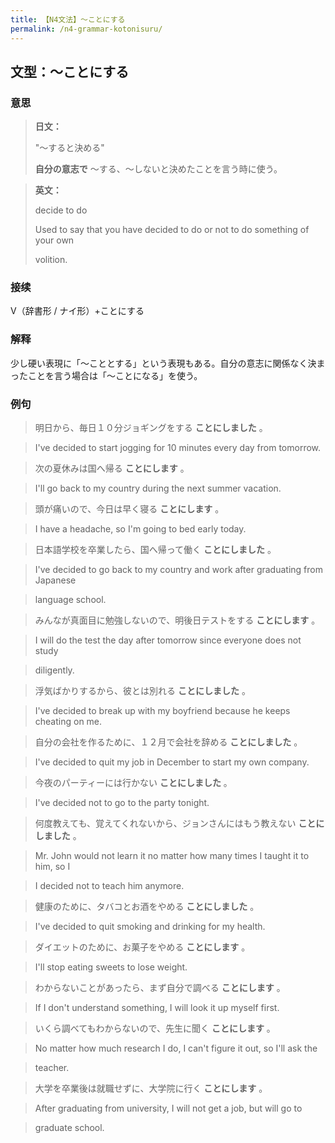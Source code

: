 ```yaml
---
title: 【N4文法】〜ことにする
permalink: /n4-grammar-kotonisuru/
---
```


## 文型：〜ことにする

### 意思

> **日文：**
> 
> "〜すると決める"
> 
> **自分の意志で** 〜する、〜しないと決めたことを言う時に使う。


> **英文：**
> 
> decide to do
> 
> Used to say that you have decided to do or not to do something of your own
> 
> volition.


### 接续

V（辞書形 / ナイ形）+ことにする

### 解释

少し硬い表現に「〜こととする」という表現もある。自分の意志に関係なく決まったことを言う場合は「〜ことになる」を使う。

### 例句

> 明日から、毎日１０分ジョギングをする **ことにしました** 。

> I've decided to start jogging for 10 minutes every day from tomorrow.

> 次の夏休みは国へ帰る **ことにします** 。

> I'll go back to my country during the next summer vacation.

> 頭が痛いので、今日は早く寝る **ことにします** 。

> I have a headache, so I'm going to bed early today.

> 日本語学校を卒業したら、国へ帰って働く **ことにしました** 。

> I've decided to go back to my country and work after graduating from Japanese

> language school.

> みんなが真面目に勉強しないので、明後日テストをする **ことにします** 。

> I will do the test the day after tomorrow since everyone does not study

> diligently.

> 浮気ばかりするから、彼とは別れる **ことにしました** 。

> I've decided to break up with my boyfriend because he keeps cheating on me.

> 自分の会社を作るために、１２月で会社を辞める **ことにしました** 。

> I've decided to quit my job in December to start my own company.

> 今夜のパーティーには行かない **ことにしました** 。

> I've decided not to go to the party tonight.

> 何度教えても、覚えてくれないから、ジョンさんにはもう教えない **ことにしました** 。

> Mr. John would not learn it no matter how many times I taught it to him, so I

> I decided not to teach him anymore.

> 健康のために、タバコとお酒をやめる **ことにしました** 。

> I've decided to quit smoking and drinking for my health.

> ダイエットのために、お菓子をやめる **ことにします** 。

> I'll stop eating sweets to lose weight.

> わからないことがあったら、まず自分で調べる **ことにします** 。

> If I don't understand something, I will look it up myself first.

> いくら調べてもわからないので、先生に聞く **ことにします** 。

> No matter how much research I do, I can't figure it out, so I'll ask the

> teacher.

> 大学を卒業後は就職せずに、大学院に行く **ことにします** 。

> After graduating from university, I will not get a job, but will go to

> graduate school.


